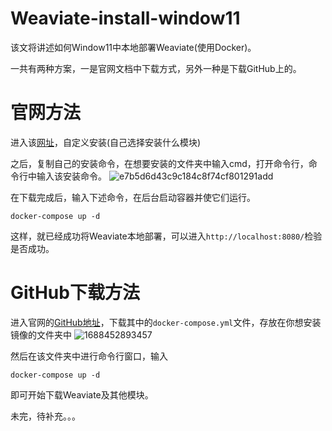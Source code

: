 # Weaviate-install-window11

该文将讲述如何Window11中本地部署Weaviate(使用Docker)。

一共有两种方案，一是官网文档中下载方式，另外一种是下载GitHub上的。
# 官网方法
进入该[网址](https://weaviate.io/developers/weaviate/installation/docker-compose)，自定义安装(自己选择安装什么模块)

之后，复制自己的安装命令，在想要安装的文件夹中输入cmd，打开命令行，命令行中输入该安装命令。
![e7b5d6d43c9c184c8f74cf801291add](https://github.com/LuJH12/Weaviate-install-window11/assets/78155731/432bc498-f7bd-4897-9896-b343fa17a7c3)

在下载完成后，输入下述命令，在后台启动容器并使它们运行。

`docker-compose up -d`

这样，就已经成功将Weaviate本地部署，可以进入`http://localhost:8080/`检验是否成功。

# GitHub下载方法
进入官网的[GitHub地址](https://github.com/weaviate/weaviate)，下载其中的`docker-compose.yml`文件，存放在你想安装镜像的文件夹中
![1688452893457](https://github.com/LuJH12/Weaviate-install-window11/assets/78155731/f24b6376-627e-42ee-973f-14f1b1705f6a)

然后在该文件夹中进行命令行窗口，输入

`docker-compose up -d`

即可开始下载Weaviate及其他模块。


未完，待补充。。。
